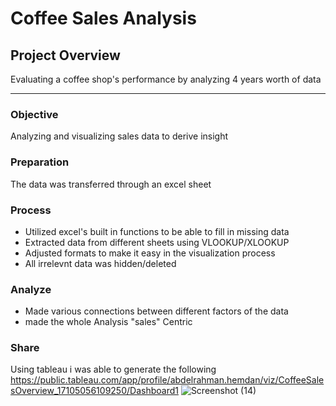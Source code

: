 # Coffee Sales Analysis
## Project Overview

Evaluating a coffee shop's performance by analyzing 4 years worth of data

--- 

### Objective

Analyzing and visualizing sales data to derive insight

### Preparation

The data was transferred through an excel sheet

### Process 

- Utilized excel's built in functions to be able to fill in missing data
- Extracted data from different sheets using VLOOKUP/XLOOKUP
- Adjusted formats to make it easy in the visualization process
- All irrelevnt data was hidden/deleted

### Analyze 

- Made various connections between different factors of the data
- made the whole Analysis "sales" Centric

### Share 

Using tableau i was able to generate the following 
https://public.tableau.com/app/profile/abdelrahman.hemdan/viz/CoffeeSalesOverview_17105056109250/Dashboard1
![Screenshot (14)](https://github.com/AbdelrahmanHemdan17/Coffee-Sales-Analysis/assets/161534505/ed9feca2-ad71-4457-89f5-f1de54f6ac4e)
